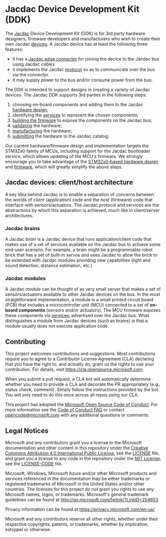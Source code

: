 # Jacdac Device Development Kit (DDK)

The [Jacdac](https://aka.ms/jacdac) Device Development Kit (DDK) is for 3rd party hardware designers, firmware developers and manufacturers who wish to create their own Jacdac [devices](https://microsoft.github.io/jacdac-docs/devices/). A Jacdac device has at least the following three features:
- it has a [Jacdac edge connector](./connector) for joining the decice to the Jacdac bus using Jacdac _cables_
- it implements the Jacdac [protocol](https://microsoft.github.io/jacdac-docs/reference/protocol/) so as to communicate over the bus via the connector.  
- it may supply power to the bus and/or consume power from the bus. 

The DDK is intended to support designs in creating a variety of Jacdac devices. 
The Jacdac DDK supports 3rd parties in the following steps:
1.	choosing on-board components and adding them to the Jacdac [hardware design](./design);
2.	identifying the [services](https://microsoft.github.io/jacdac-docs/services/) to represent the chosen components;
3.	[building the firmware](https://github.com/microsoft/jacdac-stm32x0) to expose the components on the Jacdac bus;
4.	[validating](./validation) the hardware;
5.	[manufacturing](./manufacture) the hardware;
6.	[submitting](./submission) the hardware to the Jacdac catalog;  

Our current hardware/firmware design and implementation targets the STM32x0 family of MCUs, including support for the Jacdac bootloader service, which allows updating of the MCU's firmware. We strongly encourage you to take advantage of the [STM32x0-based hardware design](./design) and [firmware](https://github.com/microsoft/jacdac-stm32x0), which will greatly simplify the above steps.

## Jacdac devices: client/host architecture

A key idea behind Jacdac is to enable a separation of concerns between the worlds of _client_ (application) code and the _host_ (firmware) code that interface with sensors/actuators. The Jacdac protocol and services are the abstractions by which this separation is achieved, much like in client/server architectures. 

### Jacdac brains

A Jacdac _brain_ is a Jacdac device that runs application/client code that makes use of a set of services available on the Jacdac bus to achieve some end-user scenario.  For example, a brain might be a programmable robot brick that has a set of built-in servos and uses Jacdac to allow the brick to be extended with Jacdac modules providing new capabilities (light and sound detection, distance estimation, etc.)

### Jacdac modules

A Jacdac _module_ can be thought of as very small server that makes a set of sensors/actuators available to other Jacdac devices on the bus. In the most straightforward implementation, a module is a small printed circuit board (PCB) that includes a microcontroller unit (MCU) connected to a set of **on-board components** (sensors and/or actuators). The MCU firmware exposes these components via [services](https://microsoft.github.io/jacdac-docs/services/), advertised over the Jacdac bus.  What distinguishes a module from Jacdac devices (such as brains) is that a module usually does not execute application code.

## Contributing

This project welcomes contributions and suggestions.  Most contributions require you to agree to a
Contributor License Agreement (CLA) declaring that you have the right to, and actually do, grant us
the rights to use your contribution. For details, visit https://cla.opensource.microsoft.com.

When you submit a pull request, a CLA bot will automatically determine whether you need to provide
a CLA and decorate the PR appropriately (e.g., status check, comment). Simply follow the instructions
provided by the bot. You will only need to do this once across all repos using our CLA.

This project has adopted the [Microsoft Open Source Code of Conduct](https://opensource.microsoft.com/codeofconduct/).
For more information see the [Code of Conduct FAQ](https://opensource.microsoft.com/codeofconduct/faq/) or
contact [opencode@microsoft.com](mailto:opencode@microsoft.com) with any additional questions or comments.

## Legal Notices

Microsoft and any contributors grant you a license to the Microsoft documentation and other content
in this repository under the [Creative Commons Attribution 4.0 International Public License](https://creativecommons.org/licenses/by/4.0/legalcode),
see the [LICENSE](LICENSE) file, and grant you a license to any code in the repository under the [MIT License](https://opensource.org/licenses/MIT), see the
[LICENSE-CODE](LICENSE-CODE) file.

Microsoft, Windows, Microsoft Azure and/or other Microsoft products and services referenced in the documentation
may be either trademarks or registered trademarks of Microsoft in the United States and/or other countries.
The licenses for this project do not grant you rights to use any Microsoft names, logos, or trademarks.
Microsoft's general trademark guidelines can be found at http://go.microsoft.com/fwlink/?LinkID=254653.

Privacy information can be found at https://privacy.microsoft.com/en-us/

Microsoft and any contributors reserve all other rights, whether under their respective copyrights, patents,
or trademarks, whether by implication, estoppel or otherwise.
